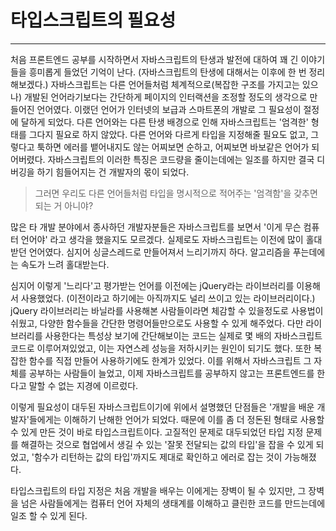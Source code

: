 # 타입스크립트의 필요성

---

처음 프론트엔드 공부를 시작하면서 자바스크립트의 탄생과 발전에 대하여 꽤 긴 이야기들을 흥미롭게 들었던 기억이 난다. (자바스크립트의 탄생에 대해서는 이후에 한 번 정리해보겠다.) 자바스크립트는 다른 언어들처럼 체계적으로(복잡한 구조를 가지고는 있으나) 개발된 언어라기보다는 간단하게 페이지의 인터랙션을 조정할 정도의 생각으로 만들어진 언어였다. 이랬던 언어가 인터넷의 보급과 스마트폰의 개발로 그 필요성이 절정에 달하게 되었다. 다른 언어와는 다른 탄생 배경으로 인해 자바스크립트는 '엄격한' 형태를 그다지 필요로 하지 않았다. 다른 언어와 다르게 타입을 지정해줄 필요도 없고, 그렇다고 툭하면 에러를 뱉어내지도 않는 어찌보면 순하고, 어찌보면 바보같은 언어가 되어버렸다. 자바스크립트의 이러한 특징은 코드량을 줄이는데에는 일조를 하지만 결국 디버깅을 하기 힘들어지는 건 개발자의 몫이 되었다.

> 그러면 우리도 다른 언어들처럼 타입을 명시적으로 적어주는 '엄격함'을 갖추면 되는 거 아니야?

많은 타 개발 분야에서 종사하던 개발자분들은 자바스크립트를 보면서 '이게 무슨 컴퓨터 언어야' 라고 생각을 했을지도 모르겠다. 실제로도 자바스크립트는 이전에 많이 홀대받던 언어였다. 심지어 싱글스레드로 만들어져서 느리기까지 하다. 알고리즘을 푸는데에는 속도가 느려 홀대받는다.

심지어 이렇게 '느리다'고 평가받는 언어를 이전에는 jQuery라는 라이브러리를 이용해서 사용했었다. (이전이라고 하기에는 아직까지도 널리 쓰이고 있는 라이브러리이다.) jQuery 라이브러리는 바닐라를 사용해본 사람들이라면 체감할 수 있을정도로 사용법이 쉬웠고, 다양한 함수들을 간단한 명령어들만으로도 사용할 수 있게 해주었다. 다만 라이브러리를 사용한다는 특성상 보기에 간단해보이는 코드는 실제로 몇 배의 자바스크립트 코드로 이루어져있었고, 이는 자연스레 성능을 저하시키는 원인이 되기도 했다. 또한 복잡한 함수를 직접 만들어 사용하기에도 한계가 있었다. 이를 위해서 자바스크립트 그 자체를 공부하는 사람들이 늘었고, 이제 자바스크립트를 공부하지 않고는 프론트엔드를 한다고 말할 수 없는 지경에 이르렀다.

이렇게 필요성이 대두된 자바스크립트이기에 위에서 설명했던 단점들은 '개발을 배운 개발자'들에게는 이해하기 난해한 언어가 되었다. 때문에 이를 좀 더 정돈된 형태로 사용할 수 있게 만든 것이 바로 타입스크립트이다. 고질적인 문제로 대두되었던 타입 지정 문제를 해결하는 것으로 협업에서 생길 수 있는 '잘못 전달되는 값의 타입'을 잡을 수 있게 되었고, '함수가 리턴하는 값의 타입'까지도 제대로 확인하고 에러로 잡는 것이 가능해졌다.

타입스크립트의 타입 지정은 처음 개발을 배우는 이에게는 장벽이 될 수 있지만, 그 장벽을 넘은 사람들에게는 컴퓨터 언어 자체의 생태계를 이해하고 클린한 코드를 만드는데에 일조 할 수 있게 된다.

